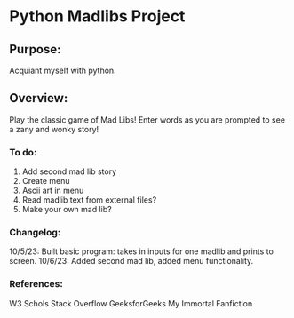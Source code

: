 # Python Madlibs Project

## Purpose:
Acquiant myself with python.

## Overview:
Play the classic game of Mad Libs! Enter words as you are prompted to see a zany and wonky story!

### To do:
1. Add second mad lib story
2. Create menu
3. Ascii art in menu
4. Read madlib text from external files?
5. Make your own mad lib?

### Changelog:
10/5/23: Built basic program: takes in inputs for one madlib and prints to screen.
10/6/23: Added second mad lib, added menu functionality.

### References:
W3 Schols
Stack Overflow
GeeksforGeeks
My Immortal Fanfiction